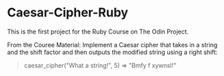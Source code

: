 # Caesar-Cipher-Ruby

This is the first project for the Ruby Course on The Odin Project.

From the Couree Material:
Implement a Caesar cipher that takes in a string and the shift factor and then outputs the modified string using a right shift:

  > caesar_cipher("What a string!", 5)
  => "Bmfy f xywnsl!"